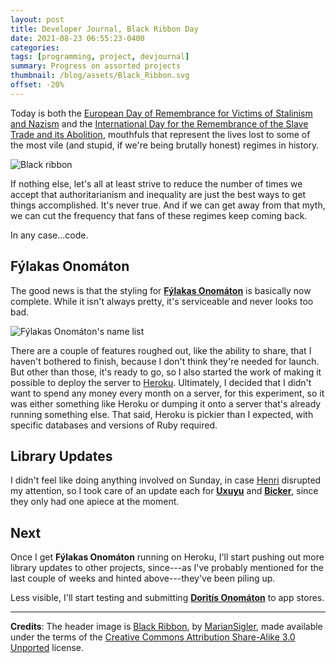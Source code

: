 ```yaml
---
layout: post
title: Developer Journal, Black Ribbon Day
date: 2021-08-23 06:55:23-0400
categories:
tags: [programming, project, devjournal]
summary: Progress on assorted projects
thumbnail: /blog/assets/Black_Ribbon.svg
offset: -20%
---
```


Today is both the [European Day of Remembrance for Victims of Stalinism and Nazism](https://en.wikipedia.org/wiki/Black_Ribbon_Day) and the [International Day for the Remembrance of the Slave Trade and its Abolition](https://en.wikipedia.org/wiki/International_Day_for_the_Remembrance_of_the_Slave_Trade_and_its_Abolition), mouthfuls that represent the lives lost to some of the most vile (and stupid, if we're being brutally honest) regimes in history.

![Black ribbon](/blog/assets/Black_Ribbon.svg "A black ribbon for remembrance")

If nothing else, let's all at least strive to reduce the number of times we accept that authoritarianism and inequality are just the best ways to get things accomplished.  It's never true.  And if we can get away from that myth, we can cut the frequency that fans of these regimes keep coming back.

In any case...code.

## Fýlakas Onomáton

The good news is that the styling for [**Fýlakas Onomáton**](https://github.com/jcolag/fylakas-onomaton) is basically now complete.  While it isn't always pretty, it's serviceable and never looks too bad.

![Fýlakas Onomáton's name list](/blog/assets/fylakas-onomaton-name-list.png "Anybody who knows Korean can laugh at me, but that's really the mobile app's problem...")

There are a couple of features roughed out, like the ability to share, that I haven't bothered to finish, because I don't think they're needed for launch.  But other than those, it's ready to go, so I also started the work of making it possible to deploy the server to [Heroku](https://www.heroku.com/home).  Ultimately, I decided that I didn't want to spend any money every month on a server, for this experiment, so it was either something like Heroku or dumping it onto a server that's already running something else.  That said, Heroku is pickier than I expected, with specific databases and versions of Ruby required.

## Library Updates

I didn't feel like doing anything involved on Sunday, in case [Henri](https://www.nhc.noaa.gov/graphics_at3.shtml) disrupted my attention, so I took care of an update each for [**Uxuyu**](https://github.com/jcolag/Uxuyu) and [**Bicker**](https://github.com/jcolag/Bicker), since they only had one apiece at the moment.

## Next

Once I get **Fýlakas Onomáton** running on Heroku, I'll start pushing out more library updates to other projects, since---as I've probably mentioned for the last couple of weeks and hinted above---they've been piling up.

Less visible, I'll start testing and submitting [**Doritís Onomáton**](https://github.com/jcolag/doritis-onomaton) to app stores.

* * *

**Credits**:  The header image is [Black Ribbon](https://commons.wikimedia.org/wiki/File:Black_Ribbon.svg), by [MarianSigler](https://commons.wikimedia.org/wiki/User:MarianSigler), made available under the terms of the [Creative Commons Attribution Share-Alike 3.0 Unported](https://creativecommons.org/licenses/by-sa/3.0/deed.en) license.
